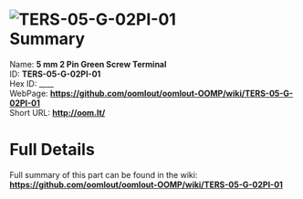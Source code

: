 
![TERS-05-G-02PI-01](https://github.com/oomlout/oomlout-OOMP/blob/master/parts/TERS-05-G-02PI-01/TERS-05-G-02PI-01_420.jpg)   
Summary
=================
  
Name: __5 mm 2 Pin Green Screw Terminal__    
ID: __TERS-05-G-02PI-01__   
Hex ID: ____   
WebPage: __https://github.com/oomlout/oomlout-OOMP/wiki/TERS-05-G-02PI-01__   
Short URL: __http://oom.lt/__   

Full Details
==========================
Full summary of this part can be found in the wiki:   
__https://github.com/oomlout/oomlout-OOMP/wiki/TERS-05-G-02PI-01__    

